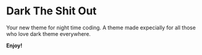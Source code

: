 # Dark The Shit Out

Your new theme for night time coding. A theme made expecially for all those who love dark theme everywhere.

**Enjoy!**
